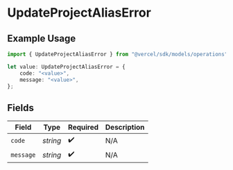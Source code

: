 # UpdateProjectAliasError

## Example Usage

```typescript
import { UpdateProjectAliasError } from "@vercel/sdk/models/operations";

let value: UpdateProjectAliasError = {
    code: "<value>",
    message: "<value>",
};
```

## Fields

| Field              | Type               | Required           | Description        |
| ------------------ | ------------------ | ------------------ | ------------------ |
| `code`             | *string*           | :heavy_check_mark: | N/A                |
| `message`          | *string*           | :heavy_check_mark: | N/A                |